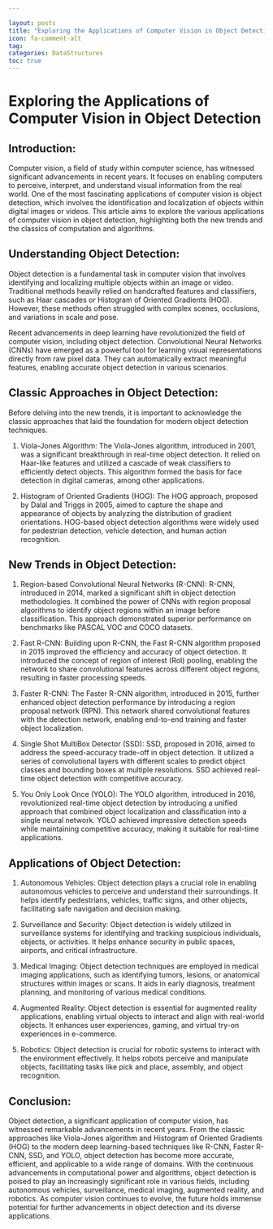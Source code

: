 ```yaml
---

layout: posts
title: "Exploring the Applications of Computer Vision in Object Detection"
icon: fa-comment-alt
tag:      
categories: DataStructures
toc: true
---
```




# Exploring the Applications of Computer Vision in Object Detection

## Introduction:

Computer vision, a field of study within computer science, has witnessed significant advancements in recent years. It focuses on enabling computers to perceive, interpret, and understand visual information from the real world. One of the most fascinating applications of computer vision is object detection, which involves the identification and localization of objects within digital images or videos. This article aims to explore the various applications of computer vision in object detection, highlighting both the new trends and the classics of computation and algorithms.

## Understanding Object Detection:

Object detection is a fundamental task in computer vision that involves identifying and localizing multiple objects within an image or video. Traditional methods heavily relied on handcrafted features and classifiers, such as Haar cascades or Histogram of Oriented Gradients (HOG). However, these methods often struggled with complex scenes, occlusions, and variations in scale and pose.

Recent advancements in deep learning have revolutionized the field of computer vision, including object detection. Convolutional Neural Networks (CNNs) have emerged as a powerful tool for learning visual representations directly from raw pixel data. They can automatically extract meaningful features, enabling accurate object detection in various scenarios.

## Classic Approaches in Object Detection:

Before delving into the new trends, it is important to acknowledge the classic approaches that laid the foundation for modern object detection techniques.

1. Viola-Jones Algorithm: The Viola-Jones algorithm, introduced in 2001, was a significant breakthrough in real-time object detection. It relied on Haar-like features and utilized a cascade of weak classifiers to efficiently detect objects. This algorithm formed the basis for face detection in digital cameras, among other applications.

2. Histogram of Oriented Gradients (HOG): The HOG approach, proposed by Dalal and Triggs in 2005, aimed to capture the shape and appearance of objects by analyzing the distribution of gradient orientations. HOG-based object detection algorithms were widely used for pedestrian detection, vehicle detection, and human action recognition.

## New Trends in Object Detection:

1. Region-based Convolutional Neural Networks (R-CNN): R-CNN, introduced in 2014, marked a significant shift in object detection methodologies. It combined the power of CNNs with region proposal algorithms to identify object regions within an image before classification. This approach demonstrated superior performance on benchmarks like PASCAL VOC and COCO datasets.

2. Fast R-CNN: Building upon R-CNN, the Fast R-CNN algorithm proposed in 2015 improved the efficiency and accuracy of object detection. It introduced the concept of region of interest (RoI) pooling, enabling the network to share convolutional features across different object regions, resulting in faster processing speeds.

3. Faster R-CNN: The Faster R-CNN algorithm, introduced in 2015, further enhanced object detection performance by introducing a region proposal network (RPN). This network shared convolutional features with the detection network, enabling end-to-end training and faster object localization.

4. Single Shot MultiBox Detector (SSD): SSD, proposed in 2016, aimed to address the speed-accuracy trade-off in object detection. It utilized a series of convolutional layers with different scales to predict object classes and bounding boxes at multiple resolutions. SSD achieved real-time object detection with competitive accuracy.

5. You Only Look Once (YOLO): The YOLO algorithm, introduced in 2016, revolutionized real-time object detection by introducing a unified approach that combined object localization and classification into a single neural network. YOLO achieved impressive detection speeds while maintaining competitive accuracy, making it suitable for real-time applications.

## Applications of Object Detection:

1. Autonomous Vehicles: Object detection plays a crucial role in enabling autonomous vehicles to perceive and understand their surroundings. It helps identify pedestrians, vehicles, traffic signs, and other objects, facilitating safe navigation and decision making.

2. Surveillance and Security: Object detection is widely utilized in surveillance systems for identifying and tracking suspicious individuals, objects, or activities. It helps enhance security in public spaces, airports, and critical infrastructure.

3. Medical Imaging: Object detection techniques are employed in medical imaging applications, such as identifying tumors, lesions, or anatomical structures within images or scans. It aids in early diagnosis, treatment planning, and monitoring of various medical conditions.

4. Augmented Reality: Object detection is essential for augmented reality applications, enabling virtual objects to interact and align with real-world objects. It enhances user experiences, gaming, and virtual try-on experiences in e-commerce.

5. Robotics: Object detection is crucial for robotic systems to interact with the environment effectively. It helps robots perceive and manipulate objects, facilitating tasks like pick and place, assembly, and object recognition.

## Conclusion:

Object detection, a significant application of computer vision, has witnessed remarkable advancements in recent years. From the classic approaches like Viola-Jones algorithm and Histogram of Oriented Gradients (HOG) to the modern deep learning-based techniques like R-CNN, Faster R-CNN, SSD, and YOLO, object detection has become more accurate, efficient, and applicable to a wide range of domains. With the continuous advancements in computational power and algorithms, object detection is poised to play an increasingly significant role in various fields, including autonomous vehicles, surveillance, medical imaging, augmented reality, and robotics. As computer vision continues to evolve, the future holds immense potential for further advancements in object detection and its diverse applications.